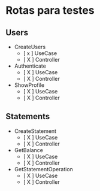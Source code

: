 # Rotas para testes

## Users
*   CreateUsers
    *   [ x ] UseCase
    *   [ X ] Controller
*   Authenticate
    *   [ X ] UseCase
    *   [ X ] Controller
*   ShowProfile
    *   [ X ] UseCase
    *   [ X ] Controller

## Statements
*   CreateStatement
    *   [ X ] UseCase
    *   [ X ] Controller
*   GetBalance
    *   [ X ] UseCase
    *   [ X ] Controller
*   GetStatementOperation
    *   [ X ] UseCase
    *   [ X ] Controller